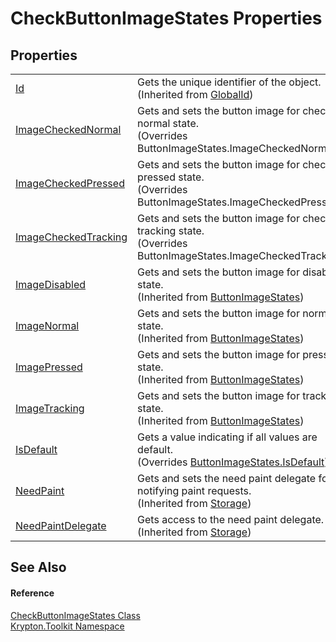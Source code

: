 # CheckButtonImageStates Properties




## Properties
<table>
<tr>
<td><a href="71a6846f-bfb6-fb58-b361-6b43ae0583a8.md">Id</a></td>
<td>Gets the unique identifier of the object.<br />(Inherited from <a href="9ef2ca3a-e03e-8927-105a-2f9a6fbdf849.md">GlobalId</a>)</td></tr>
<tr>
<td><a href="c2882481-3475-8a83-19b2-54556c459ab1.md">ImageCheckedNormal</a></td>
<td>Gets and sets the button image for checked normal state.<br />(Overrides ButtonImageStates.ImageCheckedNormal)</td></tr>
<tr>
<td><a href="651c610d-4921-463a-cf2a-67392e41c81b.md">ImageCheckedPressed</a></td>
<td>Gets and sets the button image for checked pressed state.<br />(Overrides ButtonImageStates.ImageCheckedPressed)</td></tr>
<tr>
<td><a href="792867c6-5bbb-c3be-b11f-d6ba2575c549.md">ImageCheckedTracking</a></td>
<td>Gets and sets the button image for checked tracking state.<br />(Overrides ButtonImageStates.ImageCheckedTracking)</td></tr>
<tr>
<td><a href="894ce84e-2c56-694e-3cc0-edc06e9aec79.md">ImageDisabled</a></td>
<td>Gets and sets the button image for disabled state.<br />(Inherited from <a href="967610a5-017d-c40c-44ee-37ded8ed5046.md">ButtonImageStates</a>)</td></tr>
<tr>
<td><a href="bb4493a2-fd85-3fea-6c65-dae4ce94a92b.md">ImageNormal</a></td>
<td>Gets and sets the button image for normal state.<br />(Inherited from <a href="967610a5-017d-c40c-44ee-37ded8ed5046.md">ButtonImageStates</a>)</td></tr>
<tr>
<td><a href="406f5bb1-d79c-3700-e9c8-07754d368c04.md">ImagePressed</a></td>
<td>Gets and sets the button image for pressed state.<br />(Inherited from <a href="967610a5-017d-c40c-44ee-37ded8ed5046.md">ButtonImageStates</a>)</td></tr>
<tr>
<td><a href="d66654e7-08b8-36b2-acac-1ba296cf76f2.md">ImageTracking</a></td>
<td>Gets and sets the button image for tracking state.<br />(Inherited from <a href="967610a5-017d-c40c-44ee-37ded8ed5046.md">ButtonImageStates</a>)</td></tr>
<tr>
<td><a href="22aab18e-559f-10c7-d13a-8d4148729413.md">IsDefault</a></td>
<td>Gets a value indicating if all values are default.<br />(Overrides <a href="25b1ddb0-c2c7-60fc-8a3a-15580bc24889.md">ButtonImageStates.IsDefault</a>)</td></tr>
<tr>
<td><a href="097a0f47-e60c-4bf7-802c-8391c6d8feff.md">NeedPaint</a></td>
<td>Gets and sets the need paint delegate for notifying paint requests.<br />(Inherited from <a href="8406cf55-79a3-e579-4094-be084e489431.md">Storage</a>)</td></tr>
<tr>
<td><a href="879ca7f2-32c5-8581-44f2-c7aee6491db2.md">NeedPaintDelegate</a></td>
<td>Gets access to the need paint delegate.<br />(Inherited from <a href="8406cf55-79a3-e579-4094-be084e489431.md">Storage</a>)</td></tr>
</table>

## See Also


#### Reference
<a href="d30fb16a-a3e4-d1d0-99ef-95aa5e31bc9f.md">CheckButtonImageStates Class</a>  
<a href="79d2eac2-21f4-54ff-7552-b20c33c30600.md">Krypton.Toolkit Namespace</a>  
